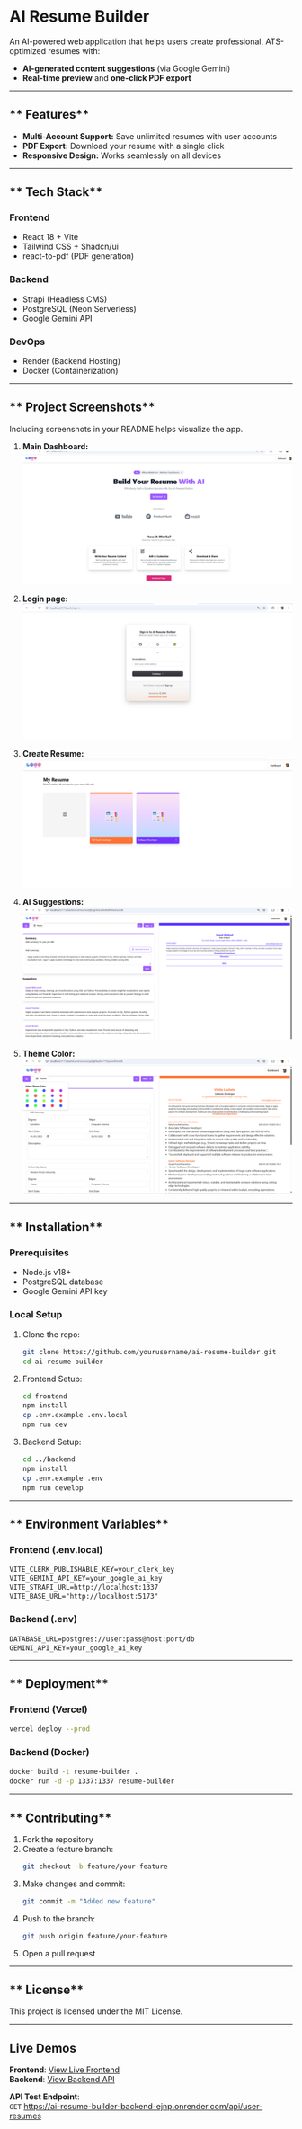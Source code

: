 # **AI Resume Builder**  
An AI-powered web application that helps users create professional, ATS-optimized resumes with:  
- **AI-generated content suggestions** (via Google Gemini)  
- **Real-time preview** and **one-click PDF export**  

---

## ** Features**  
- **Multi-Account Support:** Save unlimited resumes with user accounts  
- **PDF Export:** Download your resume with a single click  
- **Responsive Design:** Works seamlessly on all devices  

---

## ** Tech Stack**  
### **Frontend**  
- React 18 + Vite  
- Tailwind CSS + Shadcn/ui  
- react-to-pdf (PDF generation)  

### **Backend**  
- Strapi (Headless CMS)  
- PostgreSQL (Neon Serverless)  
- Google Gemini API  

### **DevOps**  
- Render (Backend Hosting)  
- Docker (Containerization)  

---

## ** Project Screenshots**  
Including screenshots in your README helps visualize the app.  
1. **Main Dashboard:**  
   ![Dashboard](./assets/dashboard.png)  

2. **Login page:**  
   ![Dashboard](./assets/login-page.png)  

3. **Create Resume:**  
   ![Resume Editor](./assets/create-resume.png)  

4. **AI Suggestions:**  
   ![AI Suggestions](./assets/ai-suggestions.png)  

4. **Theme Color:**  
   ![PDF Export](./assets/theme-Color.png)  



---

## ** Installation**  
### **Prerequisites**  
- Node.js v18+  
- PostgreSQL database  
- Google Gemini API key  

### **Local Setup**  
1. Clone the repo:  
   ```bash
   git clone https://github.com/yourusername/ai-resume-builder.git
   cd ai-resume-builder
   ```  
2. Frontend Setup:  
   ```bash
   cd frontend
   npm install
   cp .env.example .env.local
   npm run dev
   ```  
3. Backend Setup:  
   ```bash
   cd ../backend
   npm install
   cp .env.example .env
   npm run develop
   ```  

---

## ** Environment Variables**  
### **Frontend (.env.local)**  
```env
VITE_CLERK_PUBLISHABLE_KEY=your_clerk_key
VITE_GEMINI_API_KEY=your_google_ai_key
VITE_STRAPI_URL=http://localhost:1337
VITE_BASE_URL="http://localhost:5173"
```  

### **Backend (.env)**  
```env
DATABASE_URL=postgres://user:pass@host:port/db
GEMINI_API_KEY=your_google_ai_key
```  

---

## ** Deployment**  
### **Frontend (Vercel)**  
```bash
vercel deploy --prod
```  
### **Backend (Docker)**  
```bash
docker build -t resume-builder .
docker run -d -p 1337:1337 resume-builder
```  

---

## ** Contributing**  
1. Fork the repository  
2. Create a feature branch:  
   ```bash
   git checkout -b feature/your-feature
   ```  
3. Make changes and commit:  
   ```bash
   git commit -m "Added new feature"
   ```  
4. Push to the branch:  
   ```bash
   git push origin feature/your-feature
   ```  
5. Open a pull request  

---

## ** License**  
This project is licensed under the MIT License.  

---

##  Live Demos

**Frontend**: [View Live Frontend](https://ai-resume-builder-frontend-beta.vercel.app/)  
**Backend**: [View Backend API](https://ai-resume-builder-backend-ejnp.onrender.com)  

**API Test Endpoint**:  
`GET` https://ai-resume-builder-backend-ejnp.onrender.com/api/user-resumes